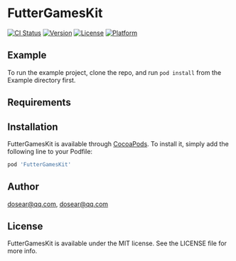 # FutterGamesKit

[![CI Status](https://img.shields.io/travis/dosear@qq.com/FutterGamesKit.svg?style=flat)](https://travis-ci.org/dosear@qq.com/FutterGamesKit)
[![Version](https://img.shields.io/cocoapods/v/FutterGamesKit.svg?style=flat)](https://cocoapods.org/pods/FutterGamesKit)
[![License](https://img.shields.io/cocoapods/l/FutterGamesKit.svg?style=flat)](https://cocoapods.org/pods/FutterGamesKit)
[![Platform](https://img.shields.io/cocoapods/p/FutterGamesKit.svg?style=flat)](https://cocoapods.org/pods/FutterGamesKit)

## Example

To run the example project, clone the repo, and run `pod install` from the Example directory first.

## Requirements

## Installation

FutterGamesKit is available through [CocoaPods](https://cocoapods.org). To install
it, simply add the following line to your Podfile:

```ruby
pod 'FutterGamesKit'
```

## Author

dosear@qq.com, dosear@qq.com

## License

FutterGamesKit is available under the MIT license. See the LICENSE file for more info.
